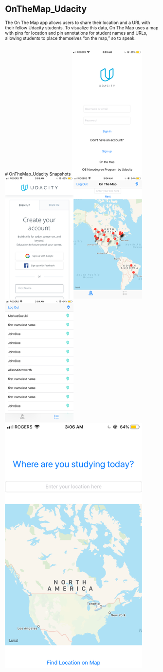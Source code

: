 # OnTheMap_Udacity
The On The Map app allows users to share their location and a URL with their fellow Udacity students. To visualize this data, On The Map uses a map with pins for location and pin annotations for student names and URLs, allowing students to place themselves “on the map,” so to speak. 

 <br /> 
# OnTheMap_Udacity Snapshots
<img src="photos/signin.PNG" width="230"/> <img src="photos/signup.PNG" width="225"/><img src="photos/mapview.PNG" width="225"/> <img src="photos/tableview.PNG" width="225"/> <img src="photos/addloc.PNG" width="450"/> 
